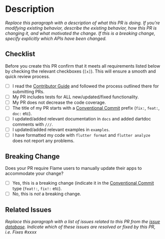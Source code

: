 # Description

*Replace this paragraph with a description of what this PR is doing. 
If you're modifying existing behavior, describe the existing behavior, how this PR is changing it,
and what motivated the change. If this is a breaking change, specify explicitly which APIs have been
changed.*

## Checklist

Before you create this PR confirm that it meets all requirements listed below by checking the relevant checkboxes (`[x]`). This will ensure a smooth and quick review process.

- [ ] I read the [Contributor Guide] and followed the process outlined there for submitting PRs.
- [ ] My PR includes tests for ALL new/updated/fixed functionality.
- [ ] My PR does not decrease the code coverage.
- [ ] The title of my PR starts with a [Conventional Commit] prefix (`fix:`, `feat:`, `doc:` etc).
- [ ] I updated/added relevant documentation in `docs` and added dartdoc comments with `///`.
- [ ] I updated/added relevant examples in `examples`.
- [ ] I have formatted my code with `flutter format` and `flutter analyze` does not report any problems.

## Breaking Change

Does your PR require Flame users to manually update their apps to accommodate your change?

- [ ] Yes, this is a breaking change (indicate it in the [Conventional Commit] type (`feat!:`, `fix!:` etc).
- [ ] No, this is *not* a breaking change.

## Related Issues

*Replace this paragraph with a list of issues related to this PR from the [issue database].
Indicate which of these issues are resolved or fixed by this PR, i.e. Fixes #xxxx*

<!-- Links -->
[issue database]: https://github.com/flame-engine/flame/issues
[Contributor Guide]: https://github.com/flame-engine/flame/blob/main/CONTRIBUTING.md
[Flame Style Guide]: https://github.com/flame-engine/flame/blob/main/STYLEGUIDE.md
[Conventional Commit]: https://conventionalcommits.org
